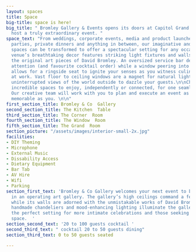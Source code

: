 ```yaml
---
layout: spaces
title: Space
big-title: space is here!
big_title: " Bromley Gallery & Events opens its doors at Capitol Grand for you to
  host a truly extraordinary event. "
space_text: "From weddings, corporate events, media and product launches, birthday
  parties, private dinners and anything in between, our imaginative and versatile
  spaces can be transformed to offer a spectacular setting for any occasion. \n\nThe
  venue’s breathtaking decor features striking light fixtures and walls dripping with
  the original art pieces of David Bromley. An oversized service bar demands your
  attention (and favourite cocktail order) while a window peering into the kitchen
  allows for a ringside seat to ignite your senses as you witness culinary masters
  at work. Vast floor to ceiling windows are a magnet for natural light and invite
  uninterrupted views of the world outside to dazzle your guests.\n\nChoose from four
  incredible spaces to enjoy, independently or connected, for one seamless event.
  Our creative team will work with you to plan and execute an event as unique and
  memorable as you. \n\n"
first_section_title: Bromley & Co  Gallery
second_section_title: The Kitchen  Table
third_section_title: The Corner  Room
fourth_section_title: The Window  Room
fifth_section_title: The Grand  Room
section_picture: "/assets/images/interior-small-2x.jpg"
facilities:
- DIY Theming
- Microphone
- External Music
- Dissability Access
- Dietary Equipment
- Bar Tab
- AV Hire
- Wifi
- Parking
section_first_text: 'Bromley & Co Gallery welcomes your next event to be situated
  in an operating art gallery. The gallery’s high ceilings command a feeling of spaciousness
  while its walls are adorned with the unmistakable works of David Bromley. Striking
  handmade chandeliers and mood-enhancing lighting illuminate the gallery, offering
  the perfect setting for more intimate celebrations and those seeking a truly extraordinary
  space.  '
section_second_text: '20 to 100 guests cocktail '
second_third_text: " cocktail 20 to 50 guests dining"
section_third_text: 0 to 50 guests seated

---
```

